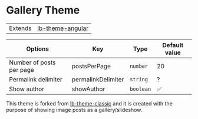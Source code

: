 # Gallery Theme

<table><tr><td>Extends</td><td><a href="https://github.com/liveblog/lb-theme-angular">lb-theme-angular</a></td></tr></table>

| Options | Key | Type | Default value |
|---------|-----|------|---------------|
| Number of posts per page | postsPerPage | `number` | 20|
| Permalink delimiter | permalinkDelimiter | `string` | ?|
| Show author | showAuthor | `boolean` | :white_check_mark:|


This theme is forked from [lb-theme-classic](https://github.com/liveblog/lb-theme-classic) and it is created with the purpose of showing
image posts as a gallery/slideshow.
